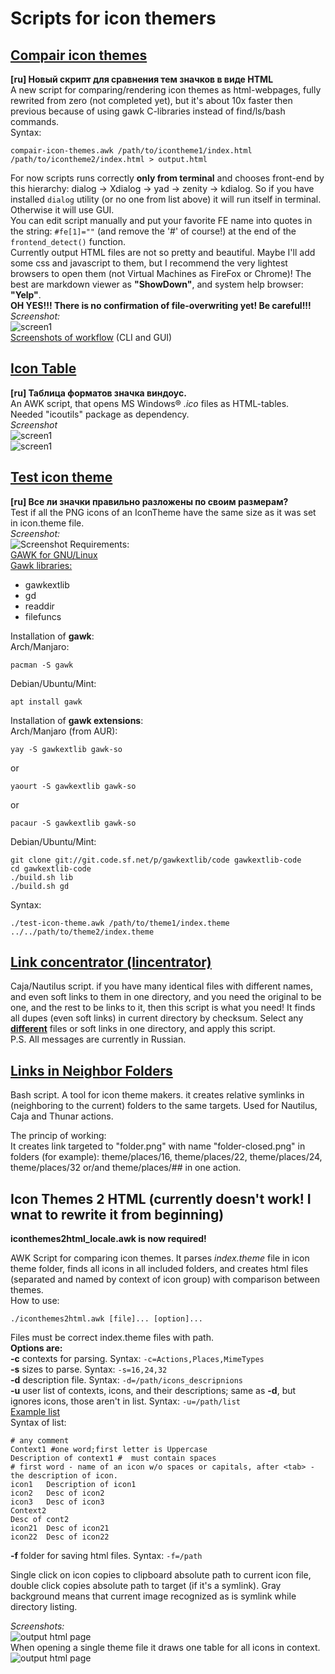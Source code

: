 # Scripts for icon themers

## [Compair icon themes](compair-icon-themes.awk)
**[ru] Новый скрипт для сравнения тем значков в виде HTML**<br>
A new script for comparing/rendering icon themes as html-webpages, fully rewrited from zero (not completed yet), but it's about 10x faster then previous because of using gawk C-libraries instead of find/ls/bash commands.<br>
Syntax:<br>
```
compair-icon-themes.awk /path/to/icontheme1/index.html /path/to/icontheme2/index.html > output.html
```
For now scripts runs correctly **only from terminal** and chooses front-end by this hierarchy: dialog -> Xdialog -> yad -> zenity -> kdialog. So if you have installed `dialog` utility (or no one from list above) it will run itself in terminal. Otherwise it will use GUI.<br>
You can edit script manually and put your favorite FE name into quotes in the string: `#fe[1]=""` (and remove the '#' of course!) at the end of the `frontend_detect()` function.<br>
Currently output HTML files are not so pretty and beautiful. Maybe I'll add some css and javascript to them, but I recommend the very lightest browsers to open them (not Virtual Machines as FireFox or Chrome)! The best are markdown viewer as **"ShowDown"**, and system help browser: **"Yelp"**.<br>
**OH YES!!! There is no confirmation of file-overwriting yet! Be careful!!!**<br>
*Screenshot:*<br>
![screen1](compair-icon-themes.png)<br>
[Screenshots of workflow](screenshots_cit/README.md) (CLI and GUI)
 

## [Icon Table](icontable.awk)
**[ru] Таблица форматов значка виндоус.**<br>
An AWK script, that opens MS Windows® *.ico* files as HTML-tables.<br>
Needed "icoutils" package as dependency.<br>
*Screenshot*<br>
![screen1](./icontable_muz.png "folder-music")<br>
![screen1](./icontable_foxit.png "foxit reader")

## [Test icon theme](test-icon-theme.awk)
**[ru] Все ли значки правильно разложены по своим размерам?**<br>
Test if all the PNG icons of an IconTheme have the same size as it was set in icon.theme file.<br>
*Screenshot:*<br>
![Screenshot](test-icon-theme.png)
Requirements:<br>
[GAWK for GNU/Linux](https://www.gnu.org/software/gawk/)<br>
[Gawk libraries:](https://sourceforge.net/projects/gawkextlib/files/)
* gawkextlib
* gd
* readdir
* filefuncs

Installation of **gawk**:<br>
Arch/Manjaro:
```
pacman -S gawk
```
Debian/Ubuntu/Mint:
```
apt install gawk
```
Installation of **gawk extensions**:<br>
Arch/Manjaro (from AUR):
```
yay -S gawkextlib gawk-so
```
or
```
yaourt -S gawkextlib gawk-so
```
or
```
pacaur -S gawkextlib gawk-so
```

Debian/Ubuntu/Mint:
```
git clone git://git.code.sf.net/p/gawkextlib/code gawkextlib-code
cd gawkextlib-code
./build.sh lib
./build.sh gd
```

Syntax:
```
./test-icon-theme.awk /path/to/theme1/index.theme ../../path/to/theme2/index.theme
```
## [Link concentrator (lincentrator)](lincentrator.sh)
Caja/Nautilus script. if you have many identical files with different names, and even soft links to them in one directory, and you need the original to be one, and the rest to be links to it, then this script is what you need! It finds all dupes (even soft links) in current directory by checksum. Select any **<u>different</u>** files or soft links in one directory, and apply this script.<br>P.S. All messages are currently in Russian.

## [Links in Neighbor Folders](link_in_nb_folders.sh)
Bash script. A tool for icon theme makers. it creates relative symlinks in (neighboring to the current) folders to the same targets. Used for Nautilus, Caja and Thunar actions.

The princip of working:<br>
It creates link targeted to "folder.png" with name "folder-closed.png" in folders (for example): theme/places/16, theme/places/22, theme/places/24, theme/places/32 or/and theme/places/## in one action.

## Icon Themes 2 HTML (currently doesn't work! I wnat to rewrite it from beginning)

**iconthemes2html_locale.awk is now required!**

AWK Script for comparing icon themes. It parses *index.theme* file in icon theme folder, finds all icons in all included folders, and creates html files (separated and named by context of icon group) with comparison between themes.<br>How to use:
```
./iconthemes2html.awk [file]... [option]...
```

Files must be correct index.theme files with path.
<br>**Options are:**<br>
**-c** contexts for parsing. Syntax: `-c=Actions,Places,MimeTypes`<br>
**-s** sizes to parse. Syntax: `-s=16,24,32`<br>
**-d** description file. Syntax: `-d=/path/icons_descripnions`<br>
**-u** user list of contexts, icons, and their descriptions; same as **-d**, but ignores icons, those aren't in list. Syntax: `-u=/path/list`<br>
[Example list](icons_descriptions)<br>
Syntax of list:<br>

```
# any comment
Context1 #one word;first letter is Uppercase
Description of context1 #  must contain spaces
# first word - name of an icon w/o spaces or capitals, after <tab> - the description of icon.
icon1	Description of icon1
icon2	Desc of icon2
icon3	Desc of icon3
Context2
Desc of cont2
icon21	Desc of icon21
icon22	Desc of icon22
```

**-f** folder for saving html files. Syntax: `-f=/path`<br>

Single click on icon copies to clipboard absolute path to current icon file, double click copies absolute path to target (if it's a symlink).
Gray background means that current image recognized as is symlink while directory listing.<br>

*Screenshots:*<br>
![output html page](ith2html.png)<br>
When opening a single theme file it draws one table for all icons in context.<br>
![output html page](ith2html_single.png)